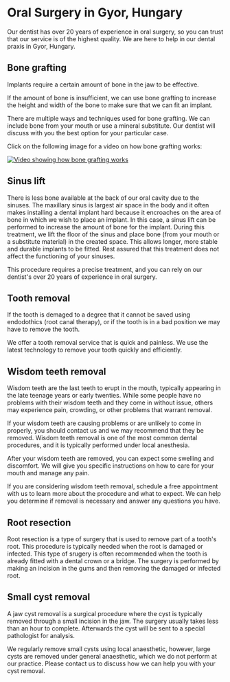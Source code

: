 # Oral Surgery in Gyor, Hungary

Our dentist has over 20 years of experience in oral surgery, so you can trust that our service is of the highest quality. We are here to help in our dental praxis in Gyor, Hungary.

## Bone grafting

Implants require a certain amount of bone in the jaw to be effective.

If the amount of bone is insufficient, we can use bone grafting to increase the height and width of the bone to make sure that we can fit an implant.

There are multiple ways and techniques used for bone grafting. We can include bone from your mouth or use a mineral substitute. Our dentist will discuss with you the best option for your particular case.

Click on the following image for a video on how bone grafting works:

[![Video showing how bone grafting works](https://img.youtube.com/vi/Mx5gpkqDdns/0.jpg)](https://www.youtube.com/watch?v=Mx5gpkqDdns&t=40)

## Sinus lift

There is less bone available at the back of our oral cavity due to the sinuses. The maxillary sinus is largest air space in the body and it often makes installing a dental implant hard because it encroaches on the area of bone in which we wish to place an implant. In this case, a sinus lift can be performed to increase the amount of bone for the implant. During this treatment, we lift the floor of the sinus and place bone (from your mouth or a substitute material) in the created space. This allows longer, more stable and durable implants to be fitted. Rest assured that this treatment does not affect the functioning of your sinuses.

This procedure requires a precise treatment, and you can rely on our dentist's over 20 years of experience in oral surgery. 

## Tooth removal

If the tooth is demaged to a degree that it cannot be saved using endodothics (root canal therapy), or if the tooth is in a bad position we may have to remove the tooth.

We offer a tooth removal service that is quick and painless. We use the latest technology to remove your tooth quickly and efficiently.

## Wisdom teeth removal

Wisdom teeth are the last teeth to erupt in the mouth, typically appearing in the late teenage years or early twenties. While some people have no problems with their wisdom teeth and they come in without issue, others may experience pain, crowding, or other problems that warrant removal.

If your wisdom teeth are causing problems or are unlikely to come in properly, you should contact us and we may recommend that they be removed. Wisdom teeth removal is one of the most common dental procedures, and it is typically performed under local anesthesia.

After your wisdom teeth are removed, you can expect some swelling and discomfort. We will give you specific instructions on how to care for your mouth and manage any pain.

If you are considering wisdom teeth removal, schedule a free appointment with us to learn more about the procedure and what to expect. We can help you determine if removal is necessary and answer any questions you have.

## Root resection

Root resection is a type of surgery that is used to remove part of a tooth's root. This procedure is typically needed when the root is damaged or infected. This type of srugery is often recommended when the tooth is already fitted with a dental crown or a bridge. The surgery is performed by making an incision in the gums and then removing the damaged or infected root.

## Small cyst removal

A jaw cyst removal is a surgical procedure where the cyst is typically removed through a small incision in the jaw. The surgery usually takes less than an hour to complete. Afterwards the cyst will be sent to a special pathologist for analysis.

We regularly remove small cysts using local anaesthetic, however, large cysts are removed under general anaesthetic, which we do not perform at our practice. Please contact us to discuss how we can help you with your cyst removal.
